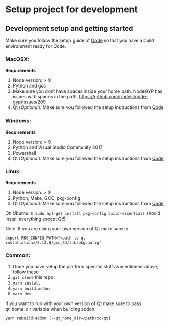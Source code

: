 # Setup project for development

## Development setup and getting started

Make sure you follow the setup guide of [Qode][qode_setup] so that you have a build environment ready for Qode.

### MacOSX:

**Requirements**

1. Node version: > 9
2. Python and gcc
3. Make sure you dont have spaces inside your home path. NodeGYP has issues with spaces in the path. https://github.com/nodejs/node-gyp/issues/209
4. Qt (_Optional_): Make sure you followed the setup instructions from [Qode][qode_setup]

### Windows:

**Requirements**

1. Node version: > 9
2. Python and Visual Studio Community 2017
3. Powershell
4. Qt (_Optional_): Make sure you followed the setup instructions from [Qode][qode_setup]

### Linux:

**Requirements**

1. Node version: > 9
2. Python, Make, GCC, pkg-config
3. Qt (_Optional_): Make sure you followed the setup instructions from [Qode][qode_setup]

On Ubuntu: `$ sudo apt-get install pkg-config build-essentials` should install everything except Qt5.

Note: If you are using your own version of Qt make sure to

`export PKG_CONFIG_PATH="<path to qt installation>/5.13.0/gcc_64/lib/pkgconfig"`

### Common:

1. Once you have setup the platform specific stuff as mentioned above, follow these:
2. `git clone` this repo.
3. `yarn install`
4. `yarn build:addon`
5. `yarn dev`

If you want to run with your own version of Qt make sure to pass qt_home_dir variable when building addon.

`yarn rebuild:addon [--qt_home_dir=/path/to/qt]`

[qode_setup]: https://github.com/master-atul/qode
